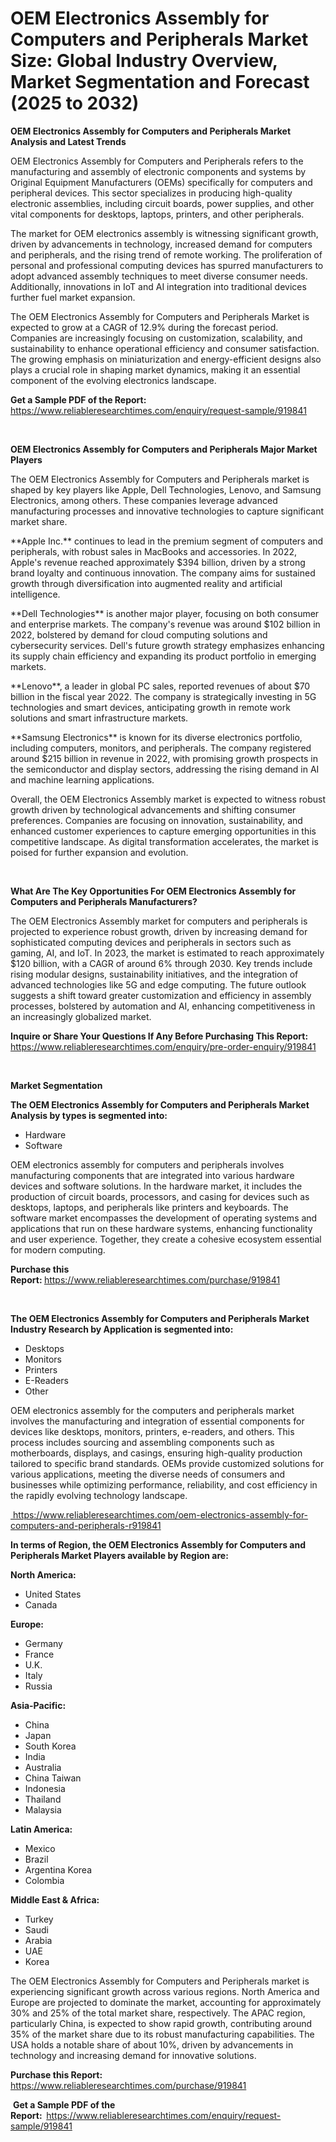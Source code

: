 <p><h1>OEM Electronics Assembly for Computers and Peripherals Market Size: Global Industry Overview, Market Segmentation and Forecast (2025 to 2032)</h1></p><p><strong>OEM Electronics Assembly for Computers and Peripherals Market Analysis and Latest Trends</strong></p>
<p><p>OEM Electronics Assembly for Computers and Peripherals refers to the manufacturing and assembly of electronic components and systems by Original Equipment Manufacturers (OEMs) specifically for computers and peripheral devices. This sector specializes in producing high-quality electronic assemblies, including circuit boards, power supplies, and other vital components for desktops, laptops, printers, and other peripherals.</p><p>The market for OEM electronics assembly is witnessing significant growth, driven by advancements in technology, increased demand for computers and peripherals, and the rising trend of remote working. The proliferation of personal and professional computing devices has spurred manufacturers to adopt advanced assembly techniques to meet diverse consumer needs. Additionally, innovations in IoT and AI integration into traditional devices further fuel market expansion.</p><p>The OEM Electronics Assembly for Computers and Peripherals Market is expected to grow at a CAGR of 12.9% during the forecast period. Companies are increasingly focusing on customization, scalability, and sustainability to enhance operational efficiency and consumer satisfaction. The growing emphasis on miniaturization and energy-efficient designs also plays a crucial role in shaping market dynamics, making it an essential component of the evolving electronics landscape.</p></p>
<p><strong>Get a Sample PDF of the Report:&nbsp;</strong> <a href="https://www.reliableresearchtimes.com/enquiry/request-sample/919841?utm_campaign=2665&utm_medium=2&utm_source=Github&utm_content=ia&utm_term=18042025&utm_id=oem-electronics-assembly-for-computers-and-peripherals">https://www.reliableresearchtimes.com/enquiry/request-sample/919841</a></p>
<p>&nbsp;</p>
<p><strong>OEM Electronics Assembly for Computers and Peripherals Major Market Players</strong></p>
<p><p>The OEM Electronics Assembly for Computers and Peripherals market is shaped by key players like Apple, Dell Technologies, Lenovo, and Samsung Electronics, among others. These companies leverage advanced manufacturing processes and innovative technologies to capture significant market share.</p><p>**Apple Inc.** continues to lead in the premium segment of computers and peripherals, with robust sales in MacBooks and accessories. In 2022, Apple's revenue reached approximately $394 billion, driven by a strong brand loyalty and continuous innovation. The company aims for sustained growth through diversification into augmented reality and artificial intelligence.</p><p>**Dell Technologies** is another major player, focusing on both consumer and enterprise markets. The company's revenue was around $102 billion in 2022, bolstered by demand for cloud computing solutions and cybersecurity services. Dell's future growth strategy emphasizes enhancing its supply chain efficiency and expanding its product portfolio in emerging markets.</p><p>**Lenovo**, a leader in global PC sales, reported revenues of about $70 billion in the fiscal year 2022. The company is strategically investing in 5G technologies and smart devices, anticipating growth in remote work solutions and smart infrastructure markets.</p><p>**Samsung Electronics** is known for its diverse electronics portfolio, including computers, monitors, and peripherals. The company registered around $215 billion in revenue in 2022, with promising growth prospects in the semiconductor and display sectors, addressing the rising demand in AI and machine learning applications.</p><p>Overall, the OEM Electronics Assembly market is expected to witness robust growth driven by technological advancements and shifting consumer preferences. Companies are focusing on innovation, sustainability, and enhanced customer experiences to capture emerging opportunities in this competitive landscape. As digital transformation accelerates, the market is poised for further expansion and evolution.</p></p>
<p>&nbsp;</p>
<p><strong>What Are The Key Opportunities For OEM Electronics Assembly for Computers and Peripherals Manufacturers?</strong></p>
<p><p>The OEM Electronics Assembly market for computers and peripherals is projected to experience robust growth, driven by increasing demand for sophisticated computing devices and peripherals in sectors such as gaming, AI, and IoT. In 2023, the market is estimated to reach approximately $120 billion, with a CAGR of around 6% through 2030. Key trends include rising modular designs, sustainability initiatives, and the integration of advanced technologies like 5G and edge computing. The future outlook suggests a shift toward greater customization and efficiency in assembly processes, bolstered by automation and AI, enhancing competitiveness in an increasingly globalized market.</p></p>
<p><strong>Inquire or Share Your Questions If Any Before Purchasing This Report:</strong> <a href="https://www.reliableresearchtimes.com/enquiry/pre-order-enquiry/919841?utm_campaign=2665&utm_medium=2&utm_source=Github&utm_content=ia&utm_term=18042025&utm_id=oem-electronics-assembly-for-computers-and-peripherals">https://www.reliableresearchtimes.com/enquiry/pre-order-enquiry/919841</a></p>
<p>&nbsp;</p>
<p><strong>Market Segmentation</strong></p>
<p><strong>The OEM Electronics Assembly for Computers and Peripherals Market Analysis by types is segmented into:</strong></p>
<p><ul><li>Hardware</li><li>Software</li></ul></p>
<p><p>OEM electronics assembly for computers and peripherals involves manufacturing components that are integrated into various hardware devices and software solutions. In the hardware market, it includes the production of circuit boards, processors, and casing for devices such as desktops, laptops, and peripherals like printers and keyboards. The software market encompasses the development of operating systems and applications that run on these hardware systems, enhancing functionality and user experience. Together, they create a cohesive ecosystem essential for modern computing.</p></p>
<p><strong>Purchase this Report:&nbsp;</strong><a href="https://www.reliableresearchtimes.com/purchase/919841?utm_campaign=2665&utm_medium=2&utm_source=Github&utm_content=ia&utm_term=18042025&utm_id=oem-electronics-assembly-for-computers-and-peripherals">https://www.reliableresearchtimes.com/purchase/919841</a></p>
<p>&nbsp;</p>
<p><strong>The OEM Electronics Assembly for Computers and Peripherals Market Industry Research by Application is segmented into:</strong></p>
<p><ul><li>Desktops</li><li>Monitors</li><li>Printers</li><li>E-Readers</li><li>Other</li></ul></p>
<p><p>OEM electronics assembly for the computers and peripherals market involves the manufacturing and integration of essential components for devices like desktops, monitors, printers, e-readers, and others. This process includes sourcing and assembling components such as motherboards, displays, and casings, ensuring high-quality production tailored to specific brand standards. OEMs provide customized solutions for various applications, meeting the diverse needs of consumers and businesses while optimizing performance, reliability, and cost efficiency in the rapidly evolving technology landscape.</p></p>
<p><a href="https://www.reliableresearchtimes.com/oem-electronics-assembly-for-computers-and-peripherals-r919841?utm_campaign=2665&utm_medium=2&utm_source=Github&utm_content=ia&utm_term=18042025&utm_id=oem-electronics-assembly-for-computers-and-peripherals">&nbsp;https://www.reliableresearchtimes.com/oem-electronics-assembly-for-computers-and-peripherals-r919841</a></p>
<p><strong>In terms of Region, the OEM Electronics Assembly for Computers and Peripherals Market Players available by Region are:</strong></p>
<p>
    <p> <strong> North America: </strong>
        <ul>
            <li>United States</li>
            <li>Canada</li>
        </ul>
        </p> 
    <p> <strong> Europe: </strong>
        <ul>
            <li>Germany</li>
            <li>France</li>
            <li>U.K.</li>
            <li>Italy</li>
            <li>Russia</li>
        </ul>
        </p> 
    <p> <strong> Asia-Pacific: </strong>
        <ul>
            <li>China</li>
            <li>Japan</li>
            <li>South Korea</li>
            <li>India</li>
            <li>Australia</li>
            <li>China Taiwan</li>
            <li>Indonesia</li>
            <li>Thailand</li>
            <li>Malaysia</li>
        </ul>
        </p> 
    <p> <strong> Latin America: </strong>
        <ul>
            <li>Mexico</li>
            <li>Brazil</li>
            <li>Argentina Korea</li>
            <li>Colombia</li>
        </ul>
        </p> 
    <p> <strong> Middle East & Africa: </strong>
        <ul>
            <li>Turkey</li>
            <li>Saudi</li>
            <li>Arabia</li>
            <li>UAE</li>
            <li>Korea</li>
        </ul>
    </p>
    </p>
<p><p>The OEM Electronics Assembly for Computers and Peripherals market is experiencing significant growth across various regions. North America and Europe are projected to dominate the market, accounting for approximately 30% and 25% of the total market share, respectively. The APAC region, particularly China, is expected to show rapid growth, contributing around 35% of the market share due to its robust manufacturing capabilities. The USA holds a notable share of about 10%, driven by advancements in technology and increasing demand for innovative solutions.</p></p>
<p><strong>Purchase this Report: </strong><a href="https://www.reliableresearchtimes.com/purchase/919841?utm_campaign=2665&utm_medium=2&utm_source=Github&utm_content=ia&utm_term=18042025&utm_id=oem-electronics-assembly-for-computers-and-peripherals">https://www.reliableresearchtimes.com/purchase/919841</a></p>
<p>&nbsp;<strong>Get a Sample PDF of the Report:&nbsp;&nbsp;</strong><a href="https://www.reliableresearchtimes.com/enquiry/request-sample/919841?utm_campaign=2665&utm_medium=2&utm_source=Github&utm_content=ia&utm_term=18042025&utm_id=oem-electronics-assembly-for-computers-and-peripherals">https://www.reliableresearchtimes.com/enquiry/request-sample/919841</a></p>
<p><strong></strong></p>
<p><p></p><p></p><p></p></p>